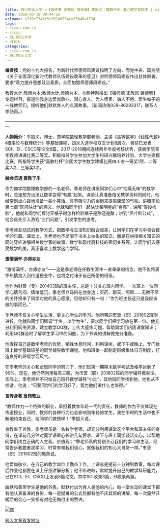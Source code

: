 ```yaml
---
title: 四川农业大学->【强师德 正教风 铸师魂】季振义：寓教于乐 潜心教学育桃李 | sicau.com.cn
date: 2019-06-10 09:44:16
urlname: e7f0e734fc5c95149754ca75046af734
tags: 
- sicau.com.cn
- sicau
- 四川农业大学
- 川农大
categories:
- sicau.com.cn
- 四川农业大学
---
```



**编者按**：党的十九大报告，为新时代师德师风建设指明了方向，而党中央、国务院《关于全面深化新时代教师队伍建设改革的意见》对师德师风建设作出总体部署，要求“着力提升思想政治素质，全面加强师德师风建设。”

教育大计,教师为本;教师大计,师德为本。本网特别推出【强师德 正教风 铸师魂】专题栏目，报道你我身边爱岗敬业、潜心育人、为人师表、诲人不倦、爱生如子的一线教师们，倾听他们默默育人的点滴故事。（新闻热线028-86293317，联系人李劲雨。）

—————————————————————————————————————

**人物简介**：季振义，博士，商学院数理教学部老师，主讲《高等数学》《线性代数》《概率论与数理统计》等基础课程，四次入选学校双支计划8层次，目前已发表SCI、EI、CSCD等论文8篇，2017-2018期间连续两年年度考核优秀，获商学院青年教师讲课比赛二等奖。积极指导学生参加大学生科研兴趣培养计划、大学生建模比赛，所指导学生获“高教社杯”全国大学生数学建模比赛四川省一等奖1项、二等奖2项、三等奖1项。

**融会贯通 寓教于乐**

作为商学院数理教学部的一名老师，季老师在讲授同学们心中“枯燥无味”的数学时，总是想方设法让数学变得“有趣”起来。课前认真准备相关教学资料的同时，他经常别出心裁地准备一些小笑话、具有吸引力的案例来提振课堂的气氛。讲概率论第七章“区间估计”的涵义，他就和同学们一起估计某明星的“身高”；讲解“假设检验”，他就和同学们探讨买橘子时怎样检验橘子是甜还是酸；讲到“贝叶斯公式”，他会首先引入游戏“三门问题”，引发学生的思考。

季老师互动式的教学方式，把数学与生活知识融合起来，让同学们在学习中领会数学的乐趣。课堂上，季老师也不局限于书本上抽象的知识，而是在讲授相关知识的同时穿插讲解相关数学家的故事、数学和现代高科技的密切关系等，让同学们去感受数学的美，真正喜欢上数学这门学科。

**激情满怀 亦师亦友**

“激情满怀，亦师亦友”——这是季老师在任教生涯中一直秉承的信念。他不仅将满怀热情投入到传道授业中，也将之付诸于自己所带的班级。

他作为财管（专）201403班的班主任，总是十分关心班内同学。一次班上一位同学心情苦闷、情绪低沉，季老师立马陪在他身边：买药、聊天、照顾……无微不至的关怀换来了同学对他的真心感激，但他却只有一句：“作为班主任这只是我应该做的事而已。”

季老师不仅关心学生生活，更关心学生的学习。他所带的市营（职）201802班刚进校，他就和同学们强调“学生，以学为生”，要求同学们把学习放在第一位。他充分利用网络资源，建立教学QQ群，上传大量练习题，帮助同学们巩固课堂知识；利用QQ群及时了解学生学习中的问题，为下节课的讲解做充分准备。

他发挥自己是数学老师的优势，牺牲休息时间，利用课余，或下午或晚上，专门给班上数学基础较差的同学辅导数学课程。他和班委一起制定班级集体自习制度，打造良好的班级学习风气。

在季老师的关心和全班同学的努力下，他们班第一期期末数学考试及格率达到了99%。现在，他仍然利用每周三晚，为市营（职）201802班的同学辅导概率论。实际上，季老师并不只给自己班开数学辅导“小灶”，其他班同学找到他，他也从不推诿。他说：“只要同学们的学习好了，我为他们做什么也值得。”

**言传身教 爱岗敬业**

“教师作为一个特殊的职业，承担着教育年轻一代的责任，教师的作为不仅体现在传道授业，同时，教师的各种行为也会影响到年轻的学生，我在平时的生活中也不断地约束自己，给同学们做榜样！”季振义说。

身教重于言教，季老师虽是一名数学老师，却充分利用课堂这个平台和班主任的身份，在课前几分钟对同学语重心长讲几句要求、课下与班上同学谈话交心，以帮助同学们树立正确的人生观、价值观；“季老师真的特别关心我们的学习和生活，经常告诉我要重视学习，时常来和我们谈心，就像我们的知心大哥哥一样。”市营（职）201802班的熊燕说。

他爱岗敬业，在自己的教学岗位上勤奋工作。上课总是提前十分钟到教室，每次课后作业他都要在课上仔细讲解分析；他不断进取，默默提升自己的教学科研能力，已在SCI、EI、CSCD上发表8篇论文，其中SCI收录3篇，EI收录两篇。

幽默和善带学生是他的外表，默默付出为育人是他的内心。每一堂生动的课堂下都有他认真备课的身影，每一道疑难的公式后都有他不厌其烦的讲解，每一次豁然开朗后的会心一笑都有对他无悔付出的赞许。



![图](https://news.sicau.edu.cn/__local/A/66/80/614633392247804763D83B6CA0C_A13F5919_1538D.jpg)

[转入文章首发地址](https://news.sicau.edu.cn/info/1078/51982.htm)